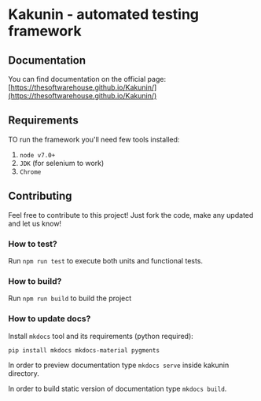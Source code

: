 # Kakunin - automated testing framework

## Documentation

You can find documentation on the official page:   
[https://thesoftwarehouse.github.io/Kakunin/](https://thesoftwarehouse.github.io/Kakunin/)


## Requirements

TO run the framework you'll need few tools installed:
1. `node v7.0+`
2. `JDK` (for selenium to work)
3. `Chrome`


## Contributing

Feel free to contribute to this project! Just fork the code, make any updated and let us know!


### How to test?

Run `npm run test` to execute both units and functional tests.


### How to build?

Run `npm run build` to build the project


### How to update docs?

Install `mkdocs` tool and its requirements (python required):

```bash
pip install mkdocs mkdocs-material pygments
```

In order to preview documentation type `mkdocs serve` inside kakunin directory.

In order to build static version of documentation type `mkdocs build`.
